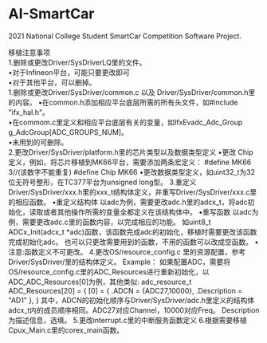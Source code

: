# AI-SmartCar
 2021 National College Student SmartCar Competition Software Project.  
   
     
 移植注意事项  
 1.删除或更改Driver/SysDriverLQ里的文件。  
   •对于Infineon平台，可能只要更改即可  
   •对于其他平台，可以删掉。  
 1.删除或更改Driver/SysDriver/common.c 以及 Driver/SysDriver/common.h里的内容。 
   •在common.h添加相应平台底层所需的所有头文件，如#include "ifx_hal.h"。  
   •在commom.c里定义和相应平台底层有关的变量，如IfxEvadc_Adc_Group g_AdcGroup[ADC_GROUPS_NUM]。  
   •未用到的可删除。  
 2.更改Driver/SysDriver/platform.h里的芯片类型以及数据类型定义
   •更改 Chip 定义，例如，将芯片移植到MK66平台，需要添加两条宏定义：
     #define MK66 3//(该数字不能重复)
     #define Chip MK66
   •更改数据类型定义，如uint32_t为32位无符号整形，在TC377平台为unsigned long型。
 3.重定义Driver/SysDriver/xxx.h里的xxx_t结构体定义，并重写Driver/SysDriver/xxx.c里的相应函数。
   •重定义结构体
    以adc为例，需要更改adc.h里的adcx_t，将adc初始化，读取或者其他操作所需的变量全都定义在该结构体中。
   •重写函数
    以adc为例，需要更改adc.c里的函数内容，以完成相应的功能。
    如uint8_t ADCx_Init(adcx_t *adc)函数，该函数完成adc的初始化，移植时需要更改该函数完成初始化adc。
    也可以只更改需要用到的函数，不用的函数可以改成空函数。
   •注意:函数定义不可更改。
 4.更改OS/resource_config.c 里的资源配置，参考Driver/SysDriver/里的结构体定义。
   Example：
   如果配置ADC，需要将OS/resource_config.c里的ADC_Resources进行重新初始化，以ADC_ADC_Resources[0]为例，其他类似:
   adc_resource_t ADC_Resources[20] =
   {
        [0] = {
               .ADCN = {ADC27,10000},
               .Description = "AD1"
        },
   }
   其中，ADCN的初始化顺序与Driver/SysDriver/adc.h里定义的结构体adcx_t内的成员顺序相同。ADC27对应Channel，10000对应Freq。
   Description为描述信息，选填。
 5.更改interrupt.c里的中断服务函数定义
 6.根据需要移植Cpux_Main.c里的corex_main函数。
